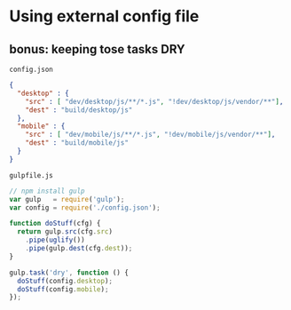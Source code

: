 # Using external config file
## bonus: keeping tose tasks DRY

`config.json`

```json
{
  "desktop" : {
    "src" : [ "dev/desktop/js/**/*.js", "!dev/desktop/js/vendor/**"],
    "dest" : "build/desktop/js"
  },
  "mobile" : {
    "src" : [ "dev/mobile/js/**/*.js", "!dev/mobile/js/vendor/**"],
    "dest" : "build/mobile/js"
  }
}
```

`gulpfile.js`

```js
// npm install gulp 
var gulp   = require('gulp');
var config = require('./config.json');

function doStuff(cfg) {
  return gulp.src(cfg.src)
    .pipe(uglify())
    .pipe(gulp.dest(cfg.dest));
}

gulp.task('dry', function () {
  doStuff(config.desktop);
  doStuff(config.mobile);
});
```
